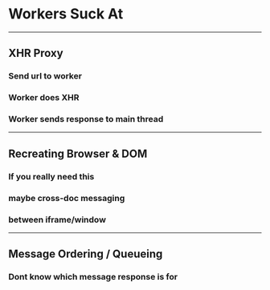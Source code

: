 # Workers Suck At
<!-- .slide: data-background="rgba(168, 0, 32, 0.82)" -->

---

<!-- .slide: data-background="rgba(168, 0, 32, 0.82)" -->
## XHR Proxy

### Send url to worker

### Worker does XHR

### Worker sends response to main thread

---

<!-- .slide: data-background="rgba(168, 0, 32, 0.82)" -->
## Recreating Browser & DOM

### If you really need this

### maybe cross-doc messaging

### between iframe/window

---

<!-- .slide: data-background="rgba(168, 0, 32, 0.82)" -->
## Message Ordering / Queueing

### Dont know which message response is for